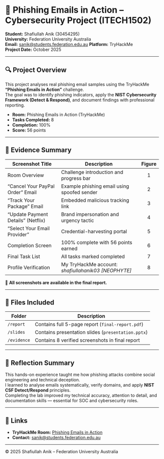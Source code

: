 # 🧠 Phishing Emails in Action – Cybersecurity Project (ITECH1502)

**Student:** Shafiullah Anik (30454295)  
**University:** Federation University Australia  
**Email:** sanik@students.federation.edu.au
**Platform:** TryHackMe  
**Project Date:** October 2025  

---

## 🔍 Project Overview
This project analyses real phishing email samples using the TryHackMe **“Phishing Emails in Action”** challenge.  
The goal was to identify phishing indicators, apply the **NIST Cybersecurity Framework (Detect & Respond)**, and document findings with professional reporting.

- **Room:** Phishing Emails in Action (TryHackMe)  
- **Tasks Completed:** 8  
- **Completion:** 100%  
- **Score:** 56 points  

---

## 🧪 Evidence Summary

| Screenshot Title | Description | Figure |
|------------------|-------------|:--:|
| Room Overview | Challenge introduction and progress bar | 1 |
| “Cancel Your PayPal Order” Email | Example phishing email using spoofed sender | 2 |
| “Track Your Package” Email | Embedded malicious tracking link | 3 |
| “Update Payment Details” (Netflix) | Brand impersonation and urgency tactic | 4 |
| “Select Your Email Provider” | Credential-harvesting portal | 5 |
| Completion Screen | 100% complete with 56 points earned | 6 |
| Final Task List | All tasks marked completed | 7 |
| Profile Verification | My TryHackMe account: *shafiullahanik03 [NEOPHYTE]* | 8 |

📂 **All screenshots are available in the final report.**

---

## 📘 Files Included

| Folder | Description |
|--------|-------------|
| `/report` | Contains full 5-page report (`final-report.pdf`) |
| `/slides` | Contains presentation slides (`presentation.pptx`) |
| `/evidence` | Contains 8 verified screenshots in final report|

---

## 🧠 Reflection Summary
This hands-on experience taught me how phishing attacks combine social engineering and technical deception.  
I learned to analyse emails systematically, verify domains, and apply **NIST CSF Detect/Respond** principles.  
Completing the lab improved my technical accuracy, attention to detail, and documentation skills — essential for SOC and cybersecurity roles.

---

## 🔗 Links
- **TryHackMe Room:** [Phishing Emails in Action](https://tryhackme.com)  
- **Contact:** sanik@students.federation.edu.au 

---

© 2025 Shafiullah Anik – Federation University Australia
